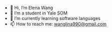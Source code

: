 - 👋 Hi, I’m Elena Wang
- 👀 I’m a student in Yale SOM
- 🌱 I’m currently learning software languages
- 📫 How to reach me: wanglina990@gmail.com

<!---
elenalinawang/elenalinawang is a ✨ special ✨ repository because its `README.md` (this file) appears on your GitHub profile.
You can click the Preview link to take a look at your changes.
--->
